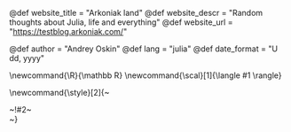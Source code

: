 <!-- ---------------------------------------------------
Add here global page variables to use throughout your
website.
The website_* must be defined for the RSS to work
----------------------------------------------------- -->

@def website_title = "Arkoniak land"
@def website_descr = "Random thoughts about Julia, life and everything"
@def website_url   = "https://testblog.arkoniak.com/"

@def author = "Andrey Oskin"
@def lang = "julia"
@def date_format = "U dd, yyyy"

<!-- ---------------------------------------------------
Add here global latex commands to use throughout your
pages. It can be math commands but does not need to be.
For instance:
* \newcommand{\phrase}{This is a long phrase to copy.}
----------------------------------------------------- -->


\newcommand{\R}{\mathbb R}
\newcommand{\scal}[1]{\langle #1 \rangle}


<!-- Put a box around something and pass some css styling to the box
(useful for images for instance) e.g. :
\style{width:80%;}{![](path/to/img.png)} -->
\newcommand{\style}[2]{~~~<div style="!#1;margin-left:auto;margin-right:auto;">~~~!#2~~~</div>~~~}
